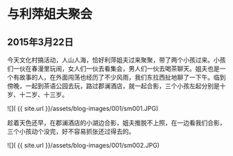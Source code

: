 与利萍姐夫聚会
=======================
2015年3月22日
-----------------------
今天文化村搞活动，人山人海，恰好利萍姐夫过来聚聚，带了两个小孩过来。小孩们一伙在春漫里玩闹，女人们一伙去看集会，男人们一伙去喝茶聊天。姐夫也是一个有故事的人，在外面闯荡也经历了不少风雨，我们东拉西扯地聊了一下午。临到傍晚，一起到茶语公园去玩，路过郡澜酒店，就一起合影，三个小孩左起分别是十岁、十二岁、十三岁。

![]( {{ site.url }}/assets/blog-images/001/sm001.JPG)

趁着天色还早，在郡澜酒店的小湖边合影，姐夫推脱不上照，在一边看我们合影，三个小孩动个没完，好不容易抓张还过得去的。

![]( {{ site.url }}/assets/blog-images/001/sm002.JPG)
